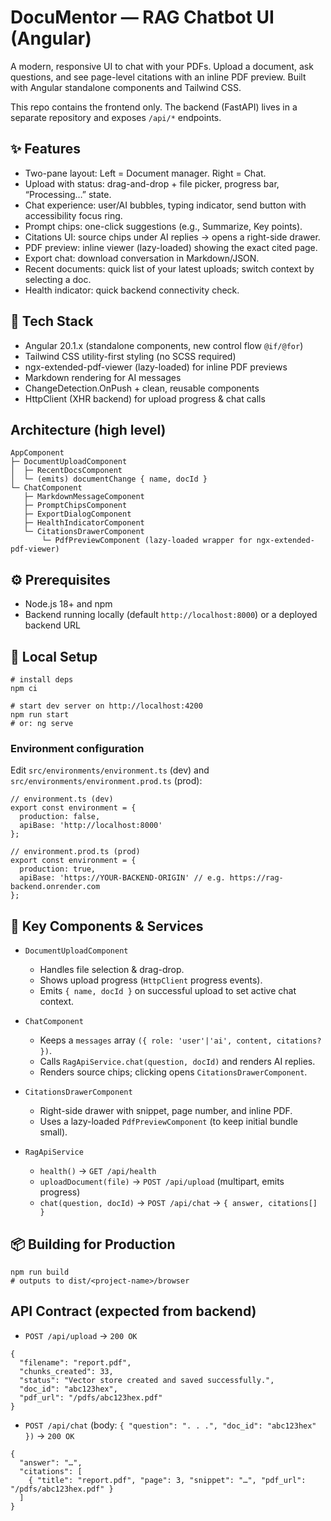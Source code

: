 # DocuMentor — RAG Chatbot UI (Angular)
A modern, responsive UI to chat with your PDFs. Upload a document, ask questions, and see page-level citations with an inline PDF preview. Built with Angular standalone components and Tailwind CSS.

This repo contains the frontend only. The backend (FastAPI) lives in a separate repository and exposes `/api/*` endpoints.

## ✨ Features
- Two-pane layout: Left = Document manager. Right = Chat.
- Upload with status: drag-and-drop + file picker, progress bar, “Processing…” state.
- Chat experience: user/AI bubbles, typing indicator, send button with accessibility focus ring.
- Prompt chips: one-click suggestions (e.g., Summarize, Key points).
- Citations UI: source chips under AI replies → opens a right-side drawer.
- PDF preview: inline viewer (lazy-loaded) showing the exact cited page.
- Export chat: download conversation in Markdown/JSON.
- Recent documents: quick list of your latest uploads; switch context by selecting a doc.
- Health indicator: quick backend connectivity check.

## 🧱 Tech Stack
- Angular 20.1.x (standalone components, new control flow `@if/@for`)
- Tailwind CSS utility-first styling (no SCSS required)
- ngx-extended-pdf-viewer (lazy-loaded) for inline PDF previews
- Markdown rendering for AI messages
- ChangeDetection.OnPush + clean, reusable components
- HttpClient (XHR backend) for upload progress & chat calls
  
## Architecture (high level)
```
AppComponent
├─ DocumentUploadComponent
│  ├─ RecentDocsComponent
│  └─ (emits) documentChange { name, docId }
└─ ChatComponent
   ├─ MarkdownMessageComponent
   ├─ PromptChipsComponent
   ├─ ExportDialogComponent
   ├─ HealthIndicatorComponent
   └─ CitationsDrawerComponent
       └─ PdfPreviewComponent (lazy-loaded wrapper for ngx-extended-pdf-viewer)
```

## ⚙️ Prerequisites
- Node.js 18+ and npm
- Backend running locally (default `http://localhost:8000`) or a deployed backend URL

## 🔧 Local Setup
```
# install deps
npm ci

# start dev server on http://localhost:4200
npm run start
# or: ng serve
```

### Environment configuration
Edit `src/environments/environment.ts` (dev) and 
`src/environments/environment.prod.ts` (prod):

```
// environment.ts (dev)
export const environment = {
  production: false,
  apiBase: 'http://localhost:8000'
};

// environment.prod.ts (prod)
export const environment = {
  production: true,
  apiBase: 'https://YOUR-BACKEND-ORIGIN' // e.g. https://rag-backend.onrender.com
};
```

## 🧩 Key Components & Services

- `DocumentUploadComponent`
  - Handles file selection & drag-drop.
  - Shows upload progress (`HttpClient` progress events).
  - Emits `{ name, docId }` on successful upload to set active chat context.

- `ChatComponent`
  - Keeps a `messages` array `({ role: 'user'|'ai', content, citations? })`.
  - Calls `RagApiService.chat(question, docId)` and renders AI replies.
  - Renders source chips; clicking opens `CitationsDrawerComponent`.

- `CitationsDrawerComponent`
  - Right-side drawer with snippet, page number, and inline PDF.
  - Uses a lazy-loaded `PdfPreviewComponent` (to keep initial bundle small).
    
- `RagApiService`
  - `health()` → `GET /api/health`
  - `uploadDocument(file)` → `POST /api/upload` (multipart, emits progress)
  - `chat(question, docId)` → `POST /api/chat` → `{ answer, citations[] }`
 
## 📦 Building for Production
```
npm run build
# outputs to dist/<project-name>/browser
```

## API Contract (expected from backend)

- `POST /api/upload` → `200 OK`
```
{
  "filename": "report.pdf",
  "chunks_created": 33,
  "status": "Vector store created and saved successfully.",
  "doc_id": "abc123hex",
  "pdf_url": "/pdfs/abc123hex.pdf"
}
```

- `POST /api/chat` (body: `{ "question": ". . .", "doc_id": "abc123hex" })` → `200 OK`
```
{
  "answer": "…",
  "citations": [
    { "title": "report.pdf", "page": 3, "snippet": "…", "pdf_url": "/pdfs/abc123hex.pdf" }
  ]
}
```
